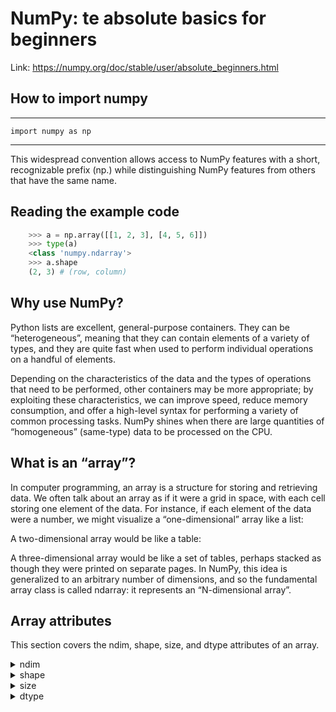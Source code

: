 # NumPy: te absolute basics for beginners
Link:  https://numpy.org/doc/stable/user/absolute_beginners.html

## How to import numpy
---
	import numpy as np
---

This widespread convention allows access to NumPy features with a short, recognizable prefix (np.) while distinguishing NumPy features from others that have the same name.

## Reading the example code

```python
	>>> a = np.array([[1, 2, 3], [4, 5, 6]])   
	>>> type(a)    
	<class 'numpy.ndarray'>   
	>>> a.shape    
	(2, 3) # (row, column)    
```

## Why use NumPy?
Python lists are excellent, general-purpose containers. They can be “heterogeneous”, meaning that they can contain elements of a variety of types, and they are quite fast when used to perform individual operations on a handful of elements.

Depending on the characteristics of the data and the types of operations that need to be performed, other containers may be more appropriate; by exploiting these characteristics, we can improve speed, reduce memory consumption, and offer a high-level syntax for performing a variety of common processing tasks. NumPy shines when there are large quantities of “homogeneous” (same-type) data to be processed on the CPU.

## What is an “array”?
In computer programming, an array is a structure for storing and retrieving data. We often talk about an array as if it were a grid in space, with each cell storing one element of the data. For instance, if each element of the data were a number, we might visualize a “one-dimensional” array like a list:

 
A two-dimensional array would be like a table:

 
A three-dimensional array would be like a set of tables, perhaps stacked as though they were printed on separate pages. In NumPy, this idea is generalized to an arbitrary number of dimensions, and so the fundamental array class is called ndarray: it represents an “N-dimensional array”.

## Array attributes
This section covers the ndim, shape, size, and dtype attributes of an array.
<details>
<summary> ndim </summary>
<div markdown="1">
<br>The number of dimensions of an array is contained in the ndim attribute.</br>	
	>>> a.ndim </br>           
	2
</div>
</details>

<details>
<summary> shape </summary>
<div markdown="1">
contents would be filled later.
</div>
</details>


<details>
<summary> size </summary>
<div markdown="1">
contents would be filled later.
</div>
</details>

<details>
<summary> dtype </summary>
<div markdown="1">
contents would be filled later.
</div>
</details>